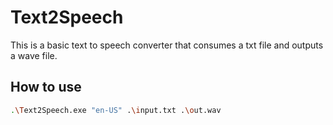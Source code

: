 # Text2Speech

This is a basic text to speech converter that consumes a txt file and outputs a wave file.

## How to use

```bash
.\Text2Speech.exe "en-US" .\input.txt .\out.wav
```
